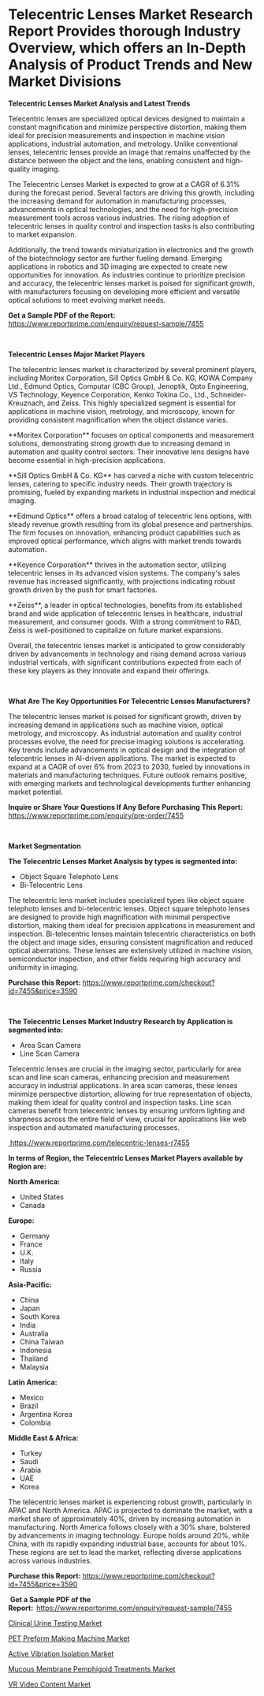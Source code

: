 <p><h1>Telecentric Lenses Market Research Report Provides thorough Industry Overview, which offers an In-Depth Analysis of Product Trends and New Market Divisions</h1></p><p><strong>Telecentric Lenses Market Analysis and Latest Trends</strong></p>
<p><p>Telecentric lenses are specialized optical devices designed to maintain a constant magnification and minimize perspective distortion, making them ideal for precision measurements and inspection in machine vision applications, industrial automation, and metrology. Unlike conventional lenses, telecentric lenses provide an image that remains unaffected by the distance between the object and the lens, enabling consistent and high-quality imaging.</p><p>The Telecentric Lenses Market is expected to grow at a CAGR of 6.31% during the forecast period. Several factors are driving this growth, including the increasing demand for automation in manufacturing processes, advancements in optical technologies, and the need for high-precision measurement tools across various industries. The rising adoption of telecentric lenses in quality control and inspection tasks is also contributing to market expansion.</p><p>Additionally, the trend towards miniaturization in electronics and the growth of the biotechnology sector are further fueling demand. Emerging applications in robotics and 3D imaging are expected to create new opportunities for innovation. As industries continue to prioritize precision and accuracy, the telecentric lenses market is poised for significant growth, with manufacturers focusing on developing more efficient and versatile optical solutions to meet evolving market needs.</p></p>
<p><strong>Get a Sample PDF of the Report:&nbsp;</strong> <a href="https://www.reportprime.com/enquiry/request-sample/7455?utm_campaign=117&utm_medium=2&utm_source=Github&utm_content=ia&utm_term=25112024&utm_id=telecentric-lenses">https://www.reportprime.com/enquiry/request-sample/7455</a></p>
<p>&nbsp;</p>
<p><strong>Telecentric Lenses Major Market Players</strong></p>
<p><p>The telecentric lenses market is characterized by several prominent players, including Moritex Corporation, Sill Optics GmbH & Co. KG, KOWA Company Ltd., Edmund Optics, Computar (CBC Group), Jenoptik, Opto Engineering, VS Technology, Keyence Corporation, Kenko Tokina Co., Ltd., Schneider-Kreuznach, and Zeiss. This highly specialized segment is essential for applications in machine vision, metrology, and microscopy, known for providing consistent magnification when the object distance varies.</p><p>**Moritex Corporation** focuses on optical components and measurement solutions, demonstrating strong growth due to increasing demand in automation and quality control sectors. Their innovative lens designs have become essential in high-precision applications.</p><p>**Sill Optics GmbH & Co. KG** has carved a niche with custom telecentric lenses, catering to specific industry needs. Their growth trajectory is promising, fueled by expanding markets in industrial inspection and medical imaging.</p><p>**Edmund Optics** offers a broad catalog of telecentric lens options, with steady revenue growth resulting from its global presence and partnerships. The firm focuses on innovation, enhancing product capabilities such as improved optical performance, which aligns with market trends towards automation.</p><p>**Keyence Corporation** thrives in the automation sector, utilizing telecentric lenses in its advanced vision systems. The company's sales revenue has increased significantly, with projections indicating robust growth driven by the push for smart factories.</p><p>**Zeiss**, a leader in optical technologies, benefits from its established brand and wide application of telecentric lenses in healthcare, industrial measurement, and consumer goods. With a strong commitment to R&D, Zeiss is well-positioned to capitalize on future market expansions.</p><p>Overall, the telecentric lenses market is anticipated to grow considerably driven by advancements in technology and rising demand across various industrial verticals, with significant contributions expected from each of these key players as they innovate and expand their offerings.</p></p>
<p>&nbsp;</p>
<p><strong>What Are The Key Opportunities For Telecentric Lenses Manufacturers?</strong></p>
<p><p>The telecentric lenses market is poised for significant growth, driven by increasing demand in applications such as machine vision, optical metrology, and microscopy. As industrial automation and quality control processes evolve, the need for precise imaging solutions is accelerating. Key trends include advancements in optical design and the integration of telecentric lenses in AI-driven applications. The market is expected to expand at a CAGR of over 6% from 2023 to 2030, fueled by innovations in materials and manufacturing techniques. Future outlook remains positive, with emerging markets and technological developments further enhancing market potential.</p></p>
<p><strong>Inquire or Share Your Questions If Any Before Purchasing This Report:</strong> <a href="https://www.reportprime.com/enquiry/pre-order/7455?utm_campaign=117&utm_medium=2&utm_source=Github&utm_content=ia&utm_term=25112024&utm_id=telecentric-lenses">https://www.reportprime.com/enquiry/pre-order/7455</a></p>
<p>&nbsp;</p>
<p><strong>Market Segmentation</strong></p>
<p><strong>The Telecentric Lenses Market Analysis by types is segmented into:</strong></p>
<p><ul><li>Object Square Telephoto Lens</li><li>Bi-Telecentric Lens</li></ul></p>
<p><p>The telecentric lens market includes specialized types like object square telephoto lenses and bi-telecentric lenses. Object square telephoto lenses are designed to provide high magnification with minimal perspective distortion, making them ideal for precision applications in measurement and inspection. Bi-telecentric lenses maintain telecentric characteristics on both the object and image sides, ensuring consistent magnification and reduced optical aberrations. These lenses are extensively utilized in machine vision, semiconductor inspection, and other fields requiring high accuracy and uniformity in imaging.</p></p>
<p><strong>Purchase this Report:&nbsp;</strong><a href="https://www.reportprime.com/checkout?id=7455&price=3590&utm_campaign=117&utm_medium=2&utm_source=Github&utm_content=ia&utm_term=25112024&utm_id=telecentric-lenses">https://www.reportprime.com/checkout?id=7455&price=3590</a></p>
<p>&nbsp;</p>
<p><strong>The Telecentric Lenses Market Industry Research by Application is segmented into:</strong></p>
<p><ul><li>Area Scan Camera</li><li>Line Scan Camera</li></ul></p>
<p><p>Telecentric lenses are crucial in the imaging sector, particularly for area scan and line scan cameras, enhancing precision and measurement accuracy in industrial applications. In area scan cameras, these lenses minimize perspective distortion, allowing for true representation of objects, making them ideal for quality control and inspection tasks. Line scan cameras benefit from telecentric lenses by ensuring uniform lighting and sharpness across the entire field of view, crucial for applications like web inspection and automated manufacturing processes.</p></p>
<p><a href="https://www.reportprime.com/telecentric-lenses-r7455?utm_campaign=117&utm_medium=2&utm_source=Github&utm_content=ia&utm_term=25112024&utm_id=telecentric-lenses">&nbsp;https://www.reportprime.com/telecentric-lenses-r7455</a></p>
<p><strong>In terms of Region, the Telecentric Lenses Market Players available by Region are:</strong></p>
<p>
    <p> <strong> North America: </strong>
        <ul>
            <li>United States</li>
            <li>Canada</li>
        </ul>
        </p> 
    <p> <strong> Europe: </strong>
        <ul>
            <li>Germany</li>
            <li>France</li>
            <li>U.K.</li>
            <li>Italy</li>
            <li>Russia</li>
        </ul>
        </p> 
    <p> <strong> Asia-Pacific: </strong>
        <ul>
            <li>China</li>
            <li>Japan</li>
            <li>South Korea</li>
            <li>India</li>
            <li>Australia</li>
            <li>China Taiwan</li>
            <li>Indonesia</li>
            <li>Thailand</li>
            <li>Malaysia</li>
        </ul>
        </p> 
    <p> <strong> Latin America: </strong>
        <ul>
            <li>Mexico</li>
            <li>Brazil</li>
            <li>Argentina Korea</li>
            <li>Colombia</li>
        </ul>
        </p> 
    <p> <strong> Middle East & Africa: </strong>
        <ul>
            <li>Turkey</li>
            <li>Saudi</li>
            <li>Arabia</li>
            <li>UAE</li>
            <li>Korea</li>
        </ul>
    </p>
    </p>
<p><p>The telecentric lenses market is experiencing robust growth, particularly in APAC and North America. APAC is projected to dominate the market, with a market share of approximately 40%, driven by increasing automation in manufacturing. North America follows closely with a 30% share, bolstered by advancements in imaging technology. Europe holds around 20%, while China, with its rapidly expanding industrial base, accounts for about 10%. These regions are set to lead the market, reflecting diverse applications across various industries.</p></p>
<p><strong>Purchase this Report: </strong><a href="https://www.reportprime.com/checkout?id=7455&price=3590&utm_campaign=117&utm_medium=2&utm_source=Github&utm_content=ia&utm_term=25112024&utm_id=telecentric-lenses">https://www.reportprime.com/checkout?id=7455&price=3590</a></p>
<p>&nbsp;<strong>Get a Sample PDF of the Report:&nbsp;&nbsp;</strong><a href="https://www.reportprime.com/enquiry/request-sample/7455?utm_campaign=117&utm_medium=2&utm_source=Github&utm_content=ia&utm_term=25112024&utm_id=telecentric-lenses">https://www.reportprime.com/enquiry/request-sample/7455</a></p>
<p><strong></strong></p>
<p><p><a href="https://issuu.com/reportprime-2/docs/clinical-urine-testing-market-size-_15fc5e1efa2a22?utm_campaign=117&utm_medium=2&utm_source=Github&utm_content=ia&utm_term=25112024&utm_id=telecentric-lenses">Clinical Urine Testing Market</a></p><p><a href="https://github.com/AlisaRowe24/Market-Research-Report-List-1/blob/main/pet-preform-making-machine-market.md?utm_campaign=117&utm_medium=2&utm_source=Github&utm_content=ia&utm_term=25112024&utm_id=telecentric-lenses">PET Preform Making Machine Market</a></p><p><a href="https://github.com/arvelm4nthig/Market-Research-Report-List-1/blob/main/active-vibration-isolation-market.md?utm_campaign=117&utm_medium=2&utm_source=Github&utm_content=ia&utm_term=25112024&utm_id=telecentric-lenses">Active Vibration Isolation Market</a></p><p><a href="https://issuu.com/reportprime-2/docs/mucous-membrane-pemphigoid-treatmen_101905dbae9ade?utm_campaign=117&utm_medium=2&utm_source=Github&utm_content=ia&utm_term=25112024&utm_id=telecentric-lenses">Mucous Membrane Pemphigoid Treatments Market</a></p><p><a href="https://www.linkedin.com/pulse/comprehensive-analysis-vr-video-content-market-20242031-5w8be?utm_campaign=117&utm_medium=2&utm_source=Github&utm_content=ia&utm_term=25112024&utm_id=telecentric-lenses">VR Video Content Market</a></p></p>